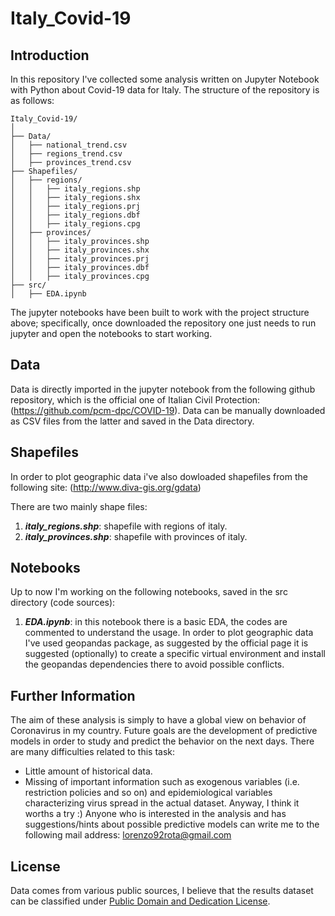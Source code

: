 # Italy_Covid-19

## Introduction
In this repository I've collected some analysis written on Jupyter Notebook with Python about Covid-19 data for Italy. 
The structure of the repository is as follows:

```
Italy_Covid-19/
│
├── Data/
│   ├── national_trend.csv
│   ├── regions_trend.csv
│   ├── provinces_trend.csv
├── Shapefiles/
│   ├── regions/
│   │   ├── italy_regions.shp
│   │   ├── italy_regions.shx
│   │   ├── italy_regions.prj
│   │   ├── italy_regions.dbf
│   │   ├── italy_regions.cpg
│   ├── provinces/
│   │   ├── italy_provinces.shp
│   │   ├── italy_provinces.shx
│   │   ├── italy_provinces.prj
│   │   ├── italy_provinces.dbf
│   │   ├── italy_provinces.cpg
├── src/
│   ├── EDA.ipynb
```
The jupyter notebooks have been built to work with the project structure above; specifically, once downloaded the repository one just needs to run jupyter and open the notebooks to start working.

## Data 
Data is directly imported in the jupyter notebook from the following github repository, which is the official one of Italian Civil Protection:
(https://github.com/pcm-dpc/COVID-19).
Data can be manually downloaded as CSV files from the latter and saved in the Data directory.

## Shapefiles
In order to plot geographic data i've also dowloaded shapefiles from the following site: (http://www.diva-gis.org/gdata)

There are two mainly shape files: 

1. ***italy_regions.shp***: shapefile with regions of italy.
2. ***italy_provinces.shp***: shapefile with provinces of italy.


## Notebooks
Up to now I'm working on the following notebooks, saved in the src directory (code sources):

1. ***EDA.ipynb***: in this notebook there is a basic EDA, the codes are commented to understand the usage.
                    In order to plot geographic data I've used geopandas package, as suggested by the official page it is suggested
                    (optionally) to create a specific virtual environment and install the geopandas dependencies there to avoid
                    possible conflicts.

## Further Information

The aim of these analysis is simply to have a global view on behavior of Coronavirus in my country. Future goals are the development of predictive models in order to study and predict the behavior on the next days. There are many difficulties related to this task:
- Little amount of historical data.
- Missing of important information such as exogenous variables (i.e. restriction policies and so on) and epidemiological variables characterizing virus spread in the actual dataset.
Anyway, I think it worths a try :)
Anyone who is interested in the analysis and has suggestions/hints about possible predictive models can write me to the following mail address: lorenzo92rota@gmail.com

## License
Data comes from various public sources, I believe that the results dataset can be classified under [Public Domain and Dedication License][pddl].

[pddl]: https://www.opendatacommons.org/licenses/pddl/1-0/
